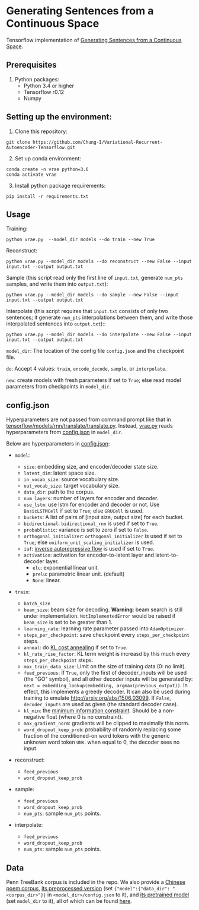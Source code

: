 # Generating Sentences from a Continuous Space

Tensorflow implementation of [Generating Sentences from a Continuous Space](https://arxiv.org/abs/1511.06349).

## Prerequisites
1. Python packages:
    - Python 3.4 or higher
    - Tensorflow r0.12
    - Numpy

## Setting up the environment:
1. Clone this repository:
```shell=
git clone https://github.com/Chung-I/Variational-Recurrent-Autoencoder-Tensorflow.git
```
2. Set up conda environment:
```=bash
conda create -n vrae python=3.6
conda activate vrae
```
3. Install python package requirements:
```=bash
pip install -r requirements.txt
```
## Usage


Training:
```shell=
python vrae.py  --model_dir models --do train --new True
```

Reconstruct:
```shell=
python vrae.py --model_dir models --do reconstruct --new False --input input.txt --output output.txt
```

Sample (this script read only the first line of `input.txt`, generate `num_pts` samples, and write them into `output.txt`):
```shell=
python vrae.py --model_dir models --do sample --new False --input input.txt --output output.txt
```

Interpolate (this script requires that `input.txt` consists of only two sentences; it generate `num_pts` interpolations between them, and write those interpolated sentences into `output.txt`):: 
```shell=
python vrae.py --model_dir models --do interpolate --new False --input input.txt --output output.txt
```

`model_dir`: The location of the config file `config.json` and the checkpoint file.

`do`: Accept 4 values: `train`, `encode_decode`, `sample`, or `interpolate`.

`new`: create models with fresh parameters if set to `True`; else read model parameters from checkpoints in `model_dir`.

## config.json

Hyperparameters are not passed from command prompt like that in [tensorflow/models/rnn/translate/translate.py](https://github.com/tensorflow/tensorflow/blob/r0.12/tensorflow/models/rnn/translate/translate.py). Instead, [vrae.py](https://github.com/Chung-I/Variational-Recurrent-Autoencoder-Tensorflow/blob/master/vrae.py) reads hyperparameters from [config.json](https://github.com/Chung-I/Variational-Recurrent-Autoencoder-Tensorflow/blob/master/models/config.json) in `model_dir`.

Below are hyperparameters in [config.json](https://github.com/Chung-I/Variational-Recurrent-Autoencoder-Tensorflow/blob/master/models/config.json):

- `model`:
    - `size`: embedding size, and encoder/decoder state size.
    - `latent_dim`: latent space size.
    - `in_vocab_size`: source vocabulary size.
    - `out_vocab_size`: target vocabulary size.
    - `data_dir`: path to the corpus.
    - `num_layers`: number of layers for encoder and decoder.
    - `use_lstm`: use lstm for encoder and decoder or not. Use `BasicLSTMCell` if set to `True`; else `GRUCell` is used.
    - `buckets`: A list of pairs of [input size, output size] for each bucket.
    - `bidirectional`: `bidirectional_rnn` is used if set to `True`.
    - `probablistic`: variance is set to zero if set to `False`.
    - `orthogonal_initializer`: `orthogonal_initializer` is used if set to `True`; else `uniform_unit_scaling_initializer` is used.
    - `iaf`: [inverse autoregressive flow](https://github.com/openai/iaf) is used if set to `True`.
    - `activation`: activation for encoder-to-latent layer and latent-to-decoder layer.
        - `elu`: exponential linear unit.
        - `prelu`: parametric linear unit. (default)
        - `None`: linear.
- `train`:
    - `batch_size`
    - `beam_size`: beam size for decoding. __Warning__: beam search is still under implementation. `NotImplementedError` would be raised if `beam_size` is set to be greater than 1.
    - `learning_rate`: learning rate parameter passed into `AdamOptimizer`.
    - `steps_per_checkpoint`: save checkpoint every `steps_per_checkpoint` steps.
    - `anneal`: do [KL cost annealing](https://aclweb.org/anthology/K/K16/K16-1002.pdf#page=4) if set to `True`.
    - `kl_rate_rise_factor`: KL term weight is increasd by this much every `steps_per_checkpoint` steps.
    - `max_train_data_size`: Limit on the size of training data (0: no limit).
    - `feed_previous`: If `True`, only the first of decoder_inputs will be
      used (the "GO" symbol), and all other decoder inputs will be generated by: `next = embedding_lookup(embedding, argmax(previous_output))`. In effect, this implements a greedy decoder. It can also be used during training to emulate http://arxiv.org/abs/1506.03099. If `False`, `decoder_inputs` are used as given (the standard decoder case).
    - `kl_min`: the [minimum information constraint](https://arxiv.org/pdf/1606.04934v1.pdf#page=7). Should be a non-negative float (where 0 is no constraint).
    - `max_gradient_norm`: gradients will be clipped to maximally this norm.
    - `word_dropout_keep_prob`: probability of  randomly replacing some fraction of the conditioned-on word tokens with the generic unknown word token `UNK`. when equal to 0, the decoder sees no input.

- reconstruct:
    - `feed_previous`
    - `word_dropout_keep_prob`
- sample:
    - `feed_previous`
    - `word_dropout_keep_prob`
    - `num_pts`: sample `num_pts` points.
- interpolate:
    - `feed_previous`
    - `word_dropout_keep_prob`
    - `num_pts`: sample `num_pts` points.

## Data

Penn TreeBank corpus is included in the repo. We also provide a [Chinese poem corpus](https://drive.google.com/file/d/178u6rYoupyT9crrIxXwHBMQ9v-7VhyqL/view?usp=sharing), [its preprocessed version](https://drive.google.com/file/d/1jfUuuVDf0dg9KZtof7Q-gotVmo-Pd3cF/view?usp=sharing) (set `{"model":{"data_dir": "<corpus_dir>"}}` in `<model_dir>/config.json` to it), and [its pretrained model](https://drive.google.com/file/d/1jfUuuVDf0dg9KZtof7Q-gotVmo-Pd3cF/view?usp=sharing) (set `model_dir` to it), all of which can be found [here](https://drive.google.com/drive/folders/1d7185c4qL6laphyEf5GZRV0I-2aSZcRK?usp=sharing).
